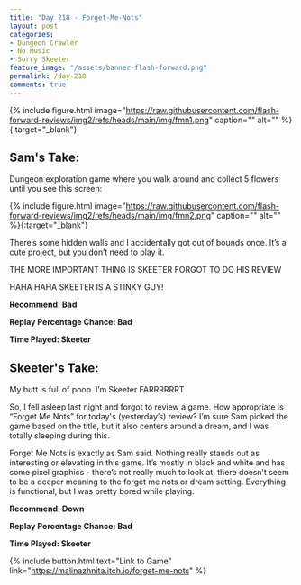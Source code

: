 ```yaml
---
title: "Day 218 - Forget-Me-Nots"
layout: post
categories:
- Dungeon Crawler
- No Music
- Sorry Skeeter
feature_image: "/assets/banner-flash-forward.png"
permalink: /day-218
comments: true
---
```


{% include figure.html image="https://raw.githubusercontent.com/flash-forward-reviews/img2/refs/heads/main/img/fmn1.png" caption="" alt="" %}{:target="_blank"}
 
## Sam's Take:

Dungeon exploration game where you walk around and collect 5 flowers until you see this screen:

{% include figure.html image="https://raw.githubusercontent.com/flash-forward-reviews/img2/refs/heads/main/img/fmn2.png" caption="" alt="" %}{:target="_blank"}

There’s some hidden walls and I accidentally got out of bounds once. It’s a cute project, but you don’t need to play it.

THE MORE IMPORTANT THING IS SKEETER FORGOT TO DO HIS REVIEW

HAHA HAHA SKEETER IS A STINKY GUY!

**Recommend: Bad**

**Replay Percentage Chance: Bad**

**Time Played: Skeeter** 

## Skeeter's Take:

My butt is full of poop. I’m Skeeter FARRRRRRT

So, I fell asleep last night and forgot to review a game. How appropriate is “Forget Me Nots” for today's (yesterday’s) review? I’m sure Sam picked the game based on the title, but it also centers around a dream, and I was totally sleeping during this. 

Forget Me Nots is exactly as Sam said. Nothing really stands out as interesting or elevating in this game. It’s mostly in black and white and has some pixel graphics - there’s not really much to look at, there doesn’t seem to be a deeper meaning to the forget me nots or dream setting. Everything is functional, but I was pretty bored while playing. 

**Recommend: Down**

**Replay Percentage Chance: Bad**

**Time Played: Skeeter** 

{% include button.html text="Link to Game" link="https://malinazhnita.itch.io/forget-me-nots" %}